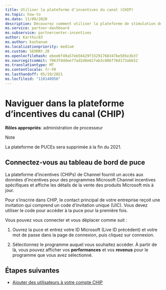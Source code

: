 ```yaml
---
title: Utiliser la plateforme d’incentives du canal (CHIP)
ms.topic: how-to
ms.date: 11/09/2020
description: Découvrez comment utiliser la plateforme de stimulation de canal (CHIP) pour votre travail d’incentives. Notez que cette plateforme sera supprimée à la fin du 2021.
ms.service: partner-dashboard
ms.subservice: partnercenter-incentives
author: Karthic83
ms.author: kashanum
ms.localizationpriority: medium
ms.custom: SEOMAY.20
ms.openlocfilehash: ebee6f49a57eb56429f33291768347be505e3b37
ms.sourcegitcommit: 7063fdddee77ad2d8e627ab3c806f76d173ab652
ms.translationtype: MT
ms.contentlocale: fr-FR
ms.lasthandoff: 05/19/2021
ms.locfileid: "110148956"
---
```

# <a name="navigate-the-channel-incentives-platform-chip"></a>Naviguer dans la plateforme d’incentives du canal (CHIP)

**Rôles appropriés**: administration de processeur

>[!NOTE]
>La plateforme de PUCEs sera supprimée à la fin du 2021.

## <a name="sign-into-the-chip-dashboard"></a>Connectez-vous au tableau de bord de puce

La plateforme d’incentives (CHIPs) de Channel fournit un accès aux données d’incentives pour des programmes Microsoft Channel incentives spécifiques et affiche les détails de la vente des produits Microsoft mis à jour.

Pour s’inscrire dans CHIP, le contact principal de votre entreprise reçoit une invitation qui comprend un code d’invitation unique (UIC). Vous devez utiliser le code pour accéder à la puce pour la première fois.


Vous pouvez vous connecter et vous déplacer comme suit :

1. Ouvrez la puce et entrez votre ID Microsoft (Live ID précédent) et votre mot de passe dans la page de connexion, puis cliquez sur connexion.
 
1. Sélectionnez le programme auquel vous souhaitez accéder.
À partir de là, vous pouvez afficher vos **performances** et vos **revenus** pour le programme que vous avez sélectionné. 

## <a name="next-steps"></a>Étapes suivantes

- [Ajouter des utilisateurs à votre compte CHIP](chip-users.md)